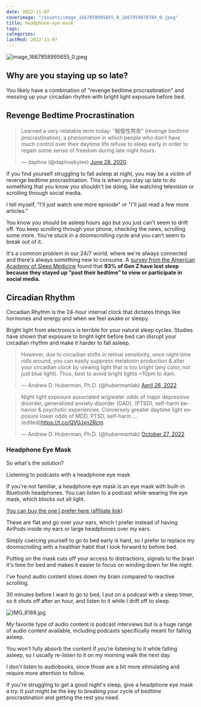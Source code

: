 ```yaml
---
date: 2022-11-07
coverimage: "/assets/image_1667858995655_0_1667859078784_0.jpeg"
title: headphone-eye-mask
tags:
categories:
lastMod: 2022-11-07
---
```



![image_1667858995655_0.jpeg](/assets/image_1667858995655_0_1667859078784_0.jpeg)

## Why are you staying up so late?

You likely have a combination of "revenge bedtime procrastination" and messing up your circadian rhythm with bright light exposure before bed.

## Revenge Bedtime Procrastination

<blockquote class="twitter-tweet"><p lang="en" dir="ltr">Learned a very relatable term today: “報復性熬夜” (revenge bedtime procrastination), a phenomenon in which people who don’t have much control over their daytime life refuse to sleep early in order to regain some sense of freedom during late night hours.</p>&mdash; daphne (@daphnekylee) <a href="https://twitter.com/daphnekylee/status/1277101831693275136?ref_src=twsrc%5Etfw">June 28, 2020</a></blockquote> <script async src="https://platform.twitter.com/widgets.js" charset="utf-8"></script>

If you find yourself struggling to fall asleep at night, you may be a victim of revenge bedtime procrastination. This is when you stay up late to do something that you know you shouldn't be doing, like watching television or scrolling through social media.

I tell myself, "I'll just watch one more episode" or "I'll just read a few more articles."

You know you should be asleep hours ago but you just can’t seem to drift off. You keep scrolling through your phone, checking the news, scrolling some more. You’re stuck in a doomscrolling cycle and you can’t seem to break out of it.

It's a common problem in our 24/7 world, where we're always connected and there's always something new to consume. A [survey from the American Academy of Sleep Medicine](https://aasm.org/are-you-tiktok-tired-93-of-gen-z-admit-to-staying-up-past-their-bedtime-due-to-social-media/) found that **93% of Gen Z have lost sleep because they stayed up “past their bedtime” to view or participate in social media.**

## Circadian Rhythm

Circadian Rhythm is the 24-hour internal clock that dictates things like hormones and energy and when we feel awake or sleepy.

Bright light from electronics is terrible for your natural sleep cycles. Studies have shown that exposure to bright light before bed can disrupt your circadian rhythm and make it harder to fall asleep.

<blockquote class="twitter-tweet"><p lang="en" dir="ltr">However, due to circadian shifts in retinal sensitivity, once night time rolls around, you can easily suppress melatonin production &amp; alter your circadian clock by viewing light that is too bright (any color, not just blue light). Thus, best to avoid bright lights ~10pm to 4am.</p>&mdash; Andrew D. Huberman, Ph.D. (@hubermanlab) <a href="https://twitter.com/hubermanlab/status/1518987142453547009?ref_src=twsrc%5Etfw">April 26, 2022</a></blockquote> <script async src="https://platform.twitter.com/widgets.js" charset="utf-8"></script>

<blockquote class="twitter-tweet"><p lang="en" dir="ltr">Night light exposure associated w/greater odds of major depressive disorder, generalized anxiety disorder (GAD), (PTSD), self-harm behavior &amp; psychotic experiences. Conversely greater daytime light exposure lower odds of MDD, PTSD, self-harm … (edited)<a href="https://t.co/QV0Jxn2Rcm">https://t.co/QV0Jxn2Rcm</a></p>&mdash; Andrew D. Huberman, Ph.D. (@hubermanlab) <a href="https://twitter.com/hubermanlab/status/1585455763916345344?ref_src=twsrc%5Etfw">October 27, 2022</a></blockquote> <script async src="https://platform.twitter.com/widgets.js" charset="utf-8"></script>

### Headphone Eye Mask

So what's the solution?

Listening to podcasts with a headphone eye mask

If you're not familiar, a headphone eye mask is an eye mask with built-in Bluetooth headphones. You can listen to a podcast while wearing the eye mask, which blocks out all light.

[You can buy the one I prefer here (affiliate link)](https://www.amazon.com/dp/B07TPLZY74?tag=mus0a-21)

These are flat and go over your ears, which I prefer instead of having AirPods inside my ears or large headphones over my ears.

Simply coercing yourself to go to bed early is hard, so I prefer to replace my doomscrolling with a healthier habit that I look forward to before bed.

Putting on the mask cuts off your access to distractions, signals to the brain it's time for bed and makes it easier to focus on winding down for the night.

I've found audio content slows down my brain compared to reactive scrolling.

30 minutes before I want to go to bed, I put on a podcast with a sleep timer, so it shuts off after an hour, and listen to it while I drift off to sleep.

![IMG_8168.jpg](/assets/img_8168_1667860673832_0.jpg)

My favorite type of audio content is podcast interviews but is a huge range of audio content available, including podcasts specifically meant for falling asleep.

You won't fully absorb the content if you're listening to it while falling asleep, so I usually re-listen to it on my morning walk the next day.

I don't listen to audiobooks, since those are a bit more stimulating and require more attention to follow.

If you're struggling to get a good night's sleep, give a headphone eye mask a try. It just might be the key to breaking your cycle of bedtime procrastination and getting the rest you need.
